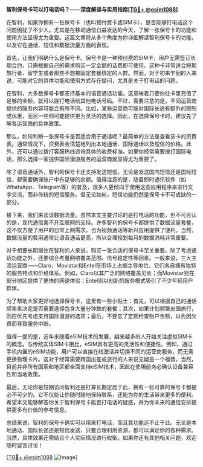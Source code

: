 **智利保号卡可以打电话吗？——深度解读与实用指南[[TG💪+ @esim1088](https://t.me/s/esim1088)]**

在智利，如果你拥有一张保号卡（也叫预付费卡或SIM卡），是否能够打电话这个问题困扰了不少人。尤其是在移动通信日益发达的今天，了解一张保号卡的功能和使用方法显得尤为重要。这篇文章将从多个角度为你详细解读智利保号卡的功能，以及它在通话、短信和数据流量方面的表现。

首先，让我们明确什么是保号卡。保号卡是一种预付费的SIM卡，用户无需签订长期合约，只需根据自己的需求购买一定金额的话费即可使用。这种卡非常适合短期旅行者、留学生或者那些不想被固定套餐绑定的人群。然而，对于初来乍到的人来说，可能对它的具体功能和使用方式存在疑问，尤其是关于打电话的问题。

在智利，大多数保号卡都支持基本的语音通话功能。这意味着只要你往卡里充值了足够的金额，就可以拨打电话给其他电话号码。不过，需要注意的是，不同运营商提供的服务内容可能会有所不同。比如，某些运营商可能对国际长途有额外的限制或优惠，而另一些则可能提供更为灵活的选择。因此，在选择保号卡时，建议先了解各运营商的具体政策。

那么，如何判断一张保号卡是否适合用于通话呢？最简单的方法是查看该卡的资费表。通常情况下，资费表会清楚地列出本地通话、国际通话以及短信的价格。此外，还可以通过拨打客服热线咨询具体的收费标准。如果你经常需要拨打国际电话，那么选择一家提供国际漫游服务的运营商就显得尤为重要了。

除了语音通话外，智利的保号卡还支持发送短信。无论是发送国内短信还是国际短信，都需要确保账户中有足够的余额。值得注意的是，随着即时通讯软件（如WhatsApp、Telegram等）的普及，很多人更倾向于使用这些应用程序来进行文字交流，而非传统的短信服务。但无论如何，短信功能仍然是保号卡不可或缺的一部分。

接下来，我们来谈谈数据流量。虽然本文主要讨论的是打电话的功能，但不可否认的是，现代通信离不开互联网的支持。许多智利的保号卡都提供了数据流量套餐，这不仅方便了用户的日常上网需求，也为视频通话等新兴应用提供了便利。当然，数据流量的费用通常比语音通话更高，所以合理规划每月的数据消耗非常重要。

对于想要长期居住在智利的人来说，购买一张合适的保号卡至关重要。除了考虑通话功能之外，还要综合考量网络覆盖范围、信号稳定性等因素。一般来说，三大主流运营商——Claro、Movistar和Entel在市场上占据主导地位，它们各自拥有独特的服务特点和价格体系。例如，Claro以其广泛的网络覆盖见长；而Movistar则在部分地区提供了更快的网速体验；Entel则以创新的服务模式吸引了不少年轻用户群体。

为了帮助大家更好地选择保号卡，这里有一些小贴士：首先，可以根据自己的通话频率来决定是否需要选择包含大量分钟数的套餐；其次，如果计划频繁出国旅行，则应优先考虑支持国际漫游的选项；最后，不要忘了定期检查账户余额，以免因欠费而导致服务中断。

值得一提的是，近年来随着eSIM技术的发展，越来越多的人开始关注虚拟SIM卡的概念。与传统实体SIM卡相比，eSIM具有更高的灵活性和便捷性。例如，通过手机内置的eSIM功能，用户可以直接在线激活并切换不同的运营商服务，而无需更换物理卡片。这对于经常需要跨国出差或旅行的人来说无疑是一个福音。当然，目前并非所有国家和地区都全面支持eSIM技术，因此在使用前务必确认设备兼容性和当地政策。

最后，无论你是短期访问智利还是打算长期定居于此，拥有一张可靠的保号卡都是必不可少的。它不仅能让你随时随地保持联系，还能为你的生活带来更多的便利。希望本文能够解答你关于智利保号卡能否打电话的疑惑，并为你未来的通信安排提供更多有价值的参考信息。

总结来说，智利的保号卡确实可以用来打电话，而且其功能远不止于此。无论是本地通话、国际长途还是短信发送，只要合理利用资源，都可以满足你的各种需求。当然，具体效果还需结合个人实际情况进行权衡。如果你还有其他相关问题，欢迎随时留言讨论！

[[TG💪+ @esim1088](https://t.me/s/esim1088) ![Image](https://i.postimg.cc/4NQfJmqS/Snipaste-2025-05-13-00-14-12.png)]